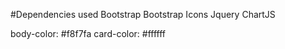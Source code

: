 #Dependencies used
Bootstrap
Bootstrap Icons
Jquery
ChartJS

body-color: #f8f7fa
card-color: #ffffff